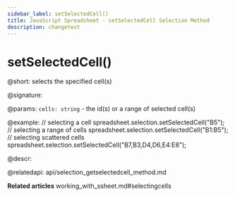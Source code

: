 ```yaml
---
sidebar_label: setSelectedCell() 
title: JavaScript Spreadsheet - setSelectedCell Selection Method
description: changetext
---
```


# setSelectedCell()

@short: selects the specified cell(s)

@signature:

@params:
`cells: string` - the id(s) or a range of selected cell(s)

@example:
// selecting a cell
spreadsheet.selection.setSelectedCell("B5");
// selecting a range of cells
spreadsheet.selection.setSelectedCell("B1:B5");
// selecting scattered cells
spreadsheet.selection.setSelectedCell("B7,B3,D4,D6,E4:E8");

@descr:

@relatedapi:
api/selection_getselectedcell_method.md

**Related articles**
working_with_ssheet.md#selectingcells
